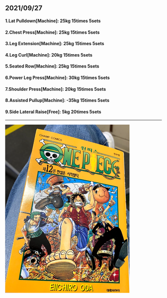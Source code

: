 ## 2021/09/27
#### 1.Lat Pulldown\[Machine\]: 25kg 15times 5sets
#### 2.Chest Press\[Machine\]: 25kg 15times 5sets
#### 3.Leg Extension\[Machine\]: 25kg 15times 5sets
#### 4.Leg Curl\[Machine\]: 20kg 15times 5sets
#### 5.Seated Row\[Machine\]: 25kg 15times 5sets
#### 6.Power Leg Press\[Machine\]: 30kg 15times 5sets
#### 7.Shoulder Press\[Machine\]: 20kg 15times 5sets
#### 8.Assisted Pullup\[Machine\]: -35kg 15times 5sets
#### 9.Side Lateral Raise\[Free\]: 5kg 20times 5sets

---
<img src='./_resources/__012.png' width='400px' />
